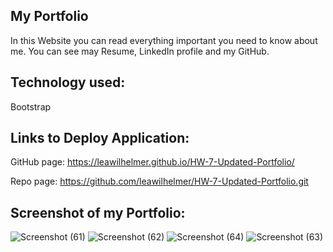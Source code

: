 ## My Portfolio

In this Website you can read everything important you need to know about me.  You can see may Resume, LinkedIn profile and my GitHub.

## Technology used:

Bootstrap

## Links to Deploy Application:

GitHub page: https://leawilhelmer.github.io/HW-7-Updated-Portfolio/

Repo page: https://github.com/leawilhelmer/HW-7-Updated-Portfolio.git

## Screenshot of my Portfolio:

![Screenshot (61)](https://user-images.githubusercontent.com/70493940/106943864-cd684b00-66da-11eb-92e8-fddcba7ee10f.png)
![Screenshot (62)](https://user-images.githubusercontent.com/70493940/106943867-ce00e180-66da-11eb-8f6c-f908051da8cb.png)
![Screenshot (64)](https://user-images.githubusercontent.com/70493940/106943868-ce997800-66da-11eb-8f9f-ee94f443be61.png)
![Screenshot (63)](https://user-images.githubusercontent.com/70493940/106943873-cfcaa500-66da-11eb-8cc1-2e0366eded70.png)
